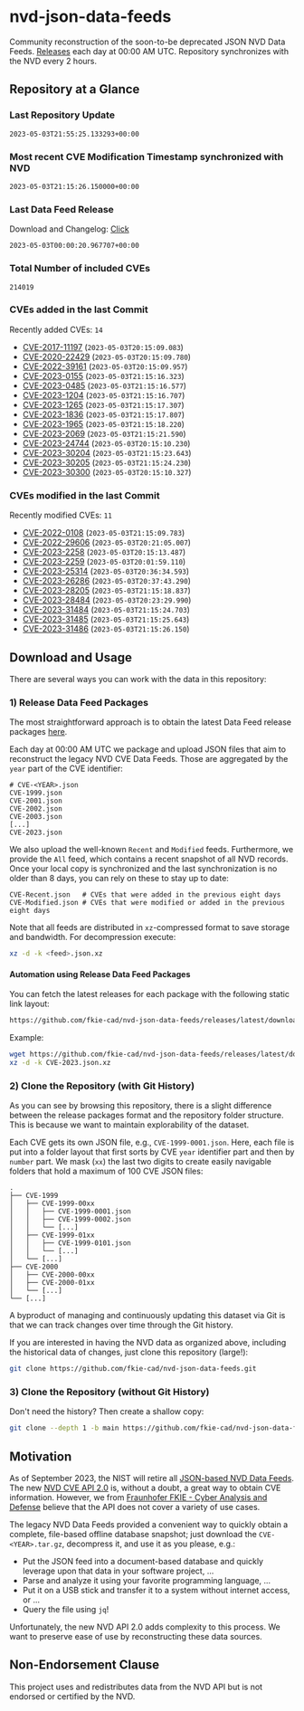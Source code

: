# nvd-json-data-feeds

Community reconstruction of the soon-to-be deprecated JSON NVD Data Feeds. 
[Releases](releases/latest) each day at 00:00 AM UTC.
Repository synchronizes with the NVD every 2 hours.

## Repository at a Glance

### Last Repository Update

```plain
2023-05-03T21:55:25.133293+00:00
```

### Most recent CVE Modification Timestamp synchronized with NVD

```plain
2023-05-03T21:15:26.150000+00:00
```

### Last Data Feed Release

Download and Changelog: [Click](releases/latest)

```plain
2023-05-03T00:00:20.967707+00:00
```

### Total Number of included CVEs

```plain
214019
```

### CVEs added in the last Commit

Recently added CVEs: `14`

* [CVE-2017-11197](CVE-2017/CVE-2017-111xx/CVE-2017-11197.json) (`2023-05-03T20:15:09.083`)
* [CVE-2020-22429](CVE-2020/CVE-2020-224xx/CVE-2020-22429.json) (`2023-05-03T20:15:09.780`)
* [CVE-2022-39161](CVE-2022/CVE-2022-391xx/CVE-2022-39161.json) (`2023-05-03T20:15:09.957`)
* [CVE-2023-0155](CVE-2023/CVE-2023-01xx/CVE-2023-0155.json) (`2023-05-03T21:15:16.323`)
* [CVE-2023-0485](CVE-2023/CVE-2023-04xx/CVE-2023-0485.json) (`2023-05-03T21:15:16.577`)
* [CVE-2023-1204](CVE-2023/CVE-2023-12xx/CVE-2023-1204.json) (`2023-05-03T21:15:16.707`)
* [CVE-2023-1265](CVE-2023/CVE-2023-12xx/CVE-2023-1265.json) (`2023-05-03T21:15:17.307`)
* [CVE-2023-1836](CVE-2023/CVE-2023-18xx/CVE-2023-1836.json) (`2023-05-03T21:15:17.807`)
* [CVE-2023-1965](CVE-2023/CVE-2023-19xx/CVE-2023-1965.json) (`2023-05-03T21:15:18.220`)
* [CVE-2023-2069](CVE-2023/CVE-2023-20xx/CVE-2023-2069.json) (`2023-05-03T21:15:21.590`)
* [CVE-2023-24744](CVE-2023/CVE-2023-247xx/CVE-2023-24744.json) (`2023-05-03T20:15:10.230`)
* [CVE-2023-30204](CVE-2023/CVE-2023-302xx/CVE-2023-30204.json) (`2023-05-03T21:15:23.643`)
* [CVE-2023-30205](CVE-2023/CVE-2023-302xx/CVE-2023-30205.json) (`2023-05-03T21:15:24.230`)
* [CVE-2023-30300](CVE-2023/CVE-2023-303xx/CVE-2023-30300.json) (`2023-05-03T20:15:10.327`)


### CVEs modified in the last Commit

Recently modified CVEs: `11`

* [CVE-2022-0108](CVE-2022/CVE-2022-01xx/CVE-2022-0108.json) (`2023-05-03T21:15:09.783`)
* [CVE-2022-29606](CVE-2022/CVE-2022-296xx/CVE-2022-29606.json) (`2023-05-03T20:21:05.007`)
* [CVE-2023-2258](CVE-2023/CVE-2023-22xx/CVE-2023-2258.json) (`2023-05-03T20:15:13.487`)
* [CVE-2023-2259](CVE-2023/CVE-2023-22xx/CVE-2023-2259.json) (`2023-05-03T20:01:59.110`)
* [CVE-2023-25314](CVE-2023/CVE-2023-253xx/CVE-2023-25314.json) (`2023-05-03T20:36:34.593`)
* [CVE-2023-26286](CVE-2023/CVE-2023-262xx/CVE-2023-26286.json) (`2023-05-03T20:37:43.290`)
* [CVE-2023-28205](CVE-2023/CVE-2023-282xx/CVE-2023-28205.json) (`2023-05-03T21:15:18.837`)
* [CVE-2023-28484](CVE-2023/CVE-2023-284xx/CVE-2023-28484.json) (`2023-05-03T20:23:29.990`)
* [CVE-2023-31484](CVE-2023/CVE-2023-314xx/CVE-2023-31484.json) (`2023-05-03T21:15:24.703`)
* [CVE-2023-31485](CVE-2023/CVE-2023-314xx/CVE-2023-31485.json) (`2023-05-03T21:15:25.643`)
* [CVE-2023-31486](CVE-2023/CVE-2023-314xx/CVE-2023-31486.json) (`2023-05-03T21:15:26.150`)


## Download and Usage

There are several ways you can work with the data in this repository:

### 1) Release Data Feed Packages

The most straightforward approach is to obtain the latest Data Feed release packages [here](releases/latest).

Each day at 00:00 AM UTC we package and upload JSON files that aim to reconstruct the legacy NVD CVE Data Feeds.
Those are aggregated by the `year` part of the CVE identifier:

```
# CVE-<YEAR>.json
CVE-1999.json
CVE-2001.json
CVE-2002.json
CVE-2003.json
[...]
CVE-2023.json
```

We also upload the well-known `Recent` and `Modified` feeds.
Furthermore, we provide the `All` feed, which contains a recent snapshot of all NVD records.
Once your local copy is synchronized and the last synchronization is no older than 8 days, you can rely on these to stay up to date:

```plain
CVE-Recent.json   # CVEs that were added in the previous eight days
CVE-Modified.json # CVEs that were modified or added in the previous eight days
```

Note that all feeds are distributed in `xz`-compressed format to save storage and bandwidth.
For decompression execute:

```sh
xz -d -k <feed>.json.xz
```


#### Automation using Release Data Feed Packages

You can fetch the latest releases for each package with the following static link layout:

```sh
https://github.com/fkie-cad/nvd-json-data-feeds/releases/latest/download/CVE-<YEAR>.json.xz
```

Example:

```sh
wget https://github.com/fkie-cad/nvd-json-data-feeds/releases/latest/download/CVE-2023.json.xz
xz -d -k CVE-2023.json.xz
```

### 2) Clone the Repository (with Git History)

As you can see by browsing this repository, there is a slight difference between the release packages format and the repository folder structure.
This is because we want to maintain explorability of the dataset.

Each CVE gets its own JSON file, e.g., `CVE-1999-0001.json`.
Here, each file is put into a folder layout that first sorts by CVE `year` identifier part and then by `number` part.
We mask (`xx`) the last two digits to create easily navigable folders that hold a maximum of 100 CVE JSON files:

```plain
.
├── CVE-1999
│   ├── CVE-1999-00xx
│   │   ├── CVE-1999-0001.json
│   │   ├── CVE-1999-0002.json
│   │   └── [...]
│   ├── CVE-1999-01xx
│   │   ├── CVE-1999-0101.json
│   │   └── [...]
│   └── [...]
├── CVE-2000
│   ├── CVE-2000-00xx
│   ├── CVE-2000-01xx
│   └── [...]
└── [...]
```

A byproduct of managing and continuously updating this dataset via Git is that we can track changes over time through the Git history.

If you are interested in having the NVD data as organized above, including the historical data of changes, just clone this repository (large!):

```sh
git clone https://github.com/fkie-cad/nvd-json-data-feeds.git
```

### 3) Clone the Repository (without Git History)

Don't need the history? Then create a shallow copy:

```sh
git clone --depth 1 -b main https://github.com/fkie-cad/nvd-json-data-feeds.git
```

## Motivation

As of September 2023, the NIST will retire all [JSON-based NVD Data Feeds](https://nvd.nist.gov/vuln/data-feeds#divRetirementBanner-1).
The new [NVD CVE API 2.0](https://nvd.nist.gov/developers/vulnerabilities) is, without a doubt, a great way to obtain CVE information.
However, we from [Fraunhofer FKIE - Cyber Analysis and Defense](https://www.fkie.fraunhofer.de/en/departments/cad.html) believe that the API does not cover a variety of use cases.

The legacy NVD Data Feeds provided a convenient way to quickly obtain a complete, file-based offline database snapshot; just download the `CVE-<YEAR>.tar.gz`, decompress it, and use it as you please, e.g.:

* Put the JSON feed into a document-based database and quickly leverage upon that data in your software project, ...
* Parse and analyze it using your favorite programming language, ...
* Put it on a USB stick and transfer it to a system without internet access, or ...
* Query the file using `jq`!

Unfortunately, the new NVD API 2.0 adds complexity to this process.
We want to preserve ease of use by reconstructing these data sources.

## Non-Endorsement Clause

This project uses and redistributes data from the NVD API but is not endorsed or certified by the NVD.